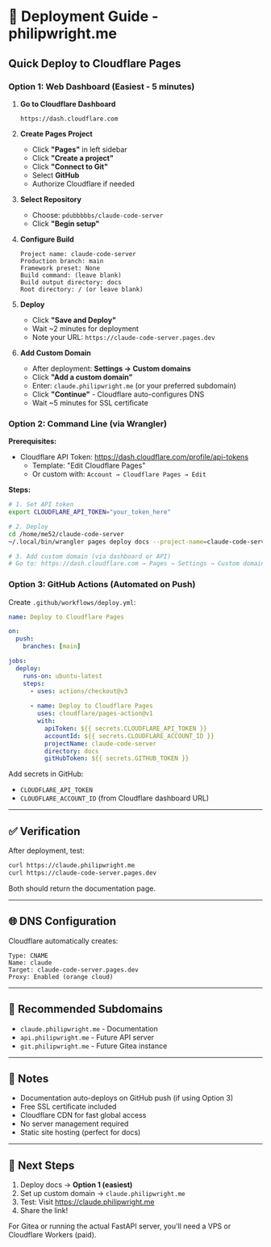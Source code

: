 # 🚀 Deployment Guide - philipwright.me

## Quick Deploy to Cloudflare Pages

### Option 1: Web Dashboard (Easiest - 5 minutes)

1. **Go to Cloudflare Dashboard**
   ```
   https://dash.cloudflare.com
   ```

2. **Create Pages Project**
   - Click **"Pages"** in left sidebar
   - Click **"Create a project"**
   - Click **"Connect to Git"**
   - Select **GitHub**
   - Authorize Cloudflare if needed

3. **Select Repository**
   - Choose: `pdubbbbbs/claude-code-server`
   - Click **"Begin setup"**

4. **Configure Build**
   ```
   Project name: claude-code-server
   Production branch: main
   Framework preset: None
   Build command: (leave blank)
   Build output directory: docs
   Root directory: / (or leave blank)
   ```

5. **Deploy**
   - Click **"Save and Deploy"**
   - Wait ~2 minutes for deployment
   - Note your URL: `https://claude-code-server.pages.dev`

6. **Add Custom Domain**
   - After deployment: **Settings → Custom domains**
   - Click **"Add a custom domain"**
   - Enter: `claude.philipwright.me` (or your preferred subdomain)
   - Click **"Continue"** - Cloudflare auto-configures DNS
   - Wait ~5 minutes for SSL certificate

### Option 2: Command Line (via Wrangler)

**Prerequisites:**
- Cloudflare API Token: https://dash.cloudflare.com/profile/api-tokens
  - Template: "Edit Cloudflare Pages"
  - Or custom with: `Account → Cloudflare Pages → Edit`

**Steps:**

```bash
# 1. Set API token
export CLOUDFLARE_API_TOKEN="your_token_here"

# 2. Deploy
cd /home/me52/claude-code-server
~/.local/bin/wrangler pages deploy docs --project-name=claude-code-server

# 3. Add custom domain (via dashboard or API)
# Go to: https://dash.cloudflare.com → Pages → Settings → Custom domains
```

### Option 3: GitHub Actions (Automated on Push)

Create `.github/workflows/deploy.yml`:

```yaml
name: Deploy to Cloudflare Pages

on:
  push:
    branches: [main]

jobs:
  deploy:
    runs-on: ubuntu-latest
    steps:
      - uses: actions/checkout@v3
      
      - name: Deploy to Cloudflare Pages
        uses: cloudflare/pages-action@v1
        with:
          apiToken: ${{ secrets.CLOUDFLARE_API_TOKEN }}
          accountId: ${{ secrets.CLOUDFLARE_ACCOUNT_ID }}
          projectName: claude-code-server
          directory: docs
          gitHubToken: ${{ secrets.GITHUB_TOKEN }}
```

Add secrets in GitHub:
- `CLOUDFLARE_API_TOKEN`
- `CLOUDFLARE_ACCOUNT_ID` (from Cloudflare dashboard URL)

---

## ✅ Verification

After deployment, test:

```bash
curl https://claude.philipwright.me
curl https://claude-code-server.pages.dev
```

Both should return the documentation page.

---

## 🌐 DNS Configuration

Cloudflare automatically creates:
```
Type: CNAME
Name: claude
Target: claude-code-server.pages.dev
Proxy: Enabled (orange cloud)
```

---

## 🎯 Recommended Subdomains

- `claude.philipwright.me` - Documentation
- `api.philipwright.me` - Future API server
- `git.philipwright.me` - Future Gitea instance

---

## 📝 Notes

- Documentation auto-deploys on GitHub push (if using Option 3)
- Free SSL certificate included
- Cloudflare CDN for fast global access
- No server management required
- Static site hosting (perfect for docs)

---

## 🚀 Next Steps

1. Deploy docs → **Option 1 (easiest)**
2. Set up custom domain → `claude.philipwright.me`
3. Test: Visit https://claude.philipwright.me
4. Share the link!

For Gitea or running the actual FastAPI server, you'll need a VPS or Cloudflare Workers (paid).
